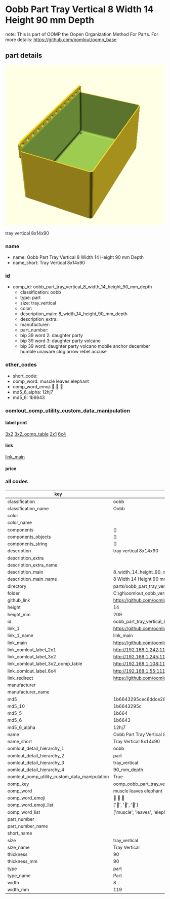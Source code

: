 # Oobb Part Tray Vertical 8 Width 14 Height 90 mm Depth  

note: This is part of OOMP the Oopen Organization Method For Parts. For more details: https://github.com/oomlout/oomp_base

##  part details
  

[![](3dpr.png)](3dpr.png)

tray vertical 8x14x90



### name
* name: Oobb Part Tray Vertical 8 Width 14 Height 90 mm Depth
* name_short: Tray Vertical 8x14x90 
### id
* oomp_id: oobb_part_tray_vertical_8_width_14_height_90_mm_depth
  * classification: oobb
  * type: part
  * size: tray_vertical
  * color: 
  * description_main: 8_width_14_height_90_mm_depth
  * description_extra: 
  * manufacturer: 
  * part_number: 
  * bip 39 word 2: daughter party
  * bip 39 word 3: daughter party volcano
  * bip 39 word: daughter party volcano mobile anchor december humble unaware clog arrow rebel accuse

### other_codes
* short_code: 
* oomp_word: muscle leaves elephant
* oomp_word_emoji :muscle: :leaves: :elephant:
* md5_6_alpha: 12hj7
* md5_6: 1b6643






### oomlout_oomp_utility_custom_data_manipulation
#### label print
[3x2](http://192.168.1.245:1112/?label=oomp%2012hj7)
[3x2_oomp_table](http://192.168.1.108:1112/?label=oomp%2012hj7)
[2x1](http://192.168.1.242:1112/?label=oomp%2012hj7)
[6x4](http://192.168.1.55:1112/?label=oomp%2012hj7)    

#### link

[link_main](https://github.com/oomlout/oomlout_oobb_version_4_generated_parts/tree/main/navigation_oomp/oobb/part/tray_vertical/8_width_14_height_90_mm_depth/part)                              

#### price







### all codes 
| key | value |  
| --- | --- |  
| classification | oobb |  
| classification_name | Oobb |  
| color |  |  
| color_name |  |  
| components | [] |  
| components_objects | [] |  
| components_string | [] |  
| description | tray vertical 8x14x90 |  
| description_extra |  |  
| description_extra_name |  |  
| description_main | 8_width_14_height_90_mm_depth |  
| description_main_name | 8 Width 14 Height 90 mm Depth |  
| directory | parts/oobb_part_tray_vertical_8_width_14_height_90_mm_depth |  
| folder | C:\gh\oomlout_oobb_version_4_generated_parts\parts\oobb_part_tray_vertical_8_width_14_height_90_mm_depth |  
| github_link | https://github.com/oomlout/oomlout_oomp_part_src/tree/main/parts/oobb_part_tray_vertical_8_width_14_height_90_mm_depth |  
| height | 14 |  
| height_mm | 209 |  
| id | oobb_part_tray_vertical_8_width_14_height_90_mm_depth |  
| link_1 | https://github.com/oomlout/oomlout_oobb_version_4_generated_parts/tree/main/navigation_oomp/oobb/part/tray_vertical/8_width_14_height_90_mm_depth/part |  
| link_1_name | link_main |  
| link_main | https://github.com/oomlout/oomlout_oobb_version_4_generated_parts/tree/main/navigation_oomp/oobb/part/tray_vertical/8_width_14_height_90_mm_depth/part |  
| link_oomlout_label_2x1 | http://192.168.1.242:1112/?label=oomp%2012hj7 |  
| link_oomlout_label_3x2 | http://192.168.1.245:1112/?label=oomp%2012hj7 |  
| link_oomlout_label_3x2_oomp_table | http://192.168.1.108:1112/?label=oomp%2012hj7 |  
| link_oomlout_label_6x4 | http://192.168.1.55:1112/?label=oomp%2012hj7 |  
| link_redirect | https://github.com/oomlout/oomlout_oobb_version_4_generated_parts/tree/main/parts/oobb_tray_vertical_08_14_90 |  
| manufacturer |  |  
| manufacturer_name |  |  
| md5 | 1b6643295cec6ddce28438e7eb6821be |  
| md5_10 | 1b6643295c |  
| md5_5 | 1b664 |  
| md5_6 | 1b6643 |  
| md5_6_alpha | 12hj7 |  
| name | Oobb Part Tray Vertical 8 Width 14 Height 90 mm Depth |  
| name_short | Tray Vertical 8x14x90  |  
| oomlout_detail_hierarchy_1 | oobb |  
| oomlout_detail_hierarchy_2 | part |  
| oomlout_detail_hierarchy_3 | tray_vertical |  
| oomlout_detail_hierarchy_4 | 90_mm_depth |  
| oomlout_oomp_utility_custom_data_manipulation | True |  
| oomp_key | oomp_oobb_part_tray_vertical_8_width_14_height_90_mm_depth |  
| oomp_word | muscle leaves elephant |  
| oomp_word_emoji | :muscle: :leaves: :elephant: |  
| oomp_word_emoji_list | [':muscle:', ':leaves:', ':elephant:'] |  
| oomp_word_list | ['muscle', 'leaves', 'elephant'] |  
| part_number |  |  
| part_number_name |  |  
| short_name |  |  
| size | tray_vertical |  
| size_name | Tray Vertical |  
| thickness | 90 |  
| thickness_mm | 90 |  
| type | part |  
| type_name | Part |  
| width | 8 |  
| width_mm | 119 |  

